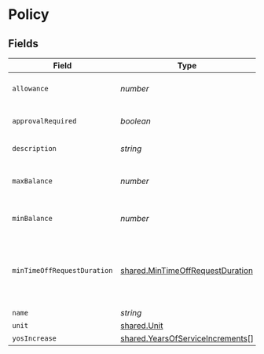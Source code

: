 # Policy


## Fields

| Field                                                                                       | Type                                                                                        | Required                                                                                    | Description                                                                                 |
| ------------------------------------------------------------------------------------------- | ------------------------------------------------------------------------------------------- | ------------------------------------------------------------------------------------------- | ------------------------------------------------------------------------------------------- |
| `allowance`                                                                                 | *number*                                                                                    | :heavy_minus_sign:                                                                          | Base annual allowance.                                                                      |
| `approvalRequired`                                                                          | *boolean*                                                                                   | :heavy_minus_sign:                                                                          | Requests require approval.                                                                  |
| `description`                                                                               | *string*                                                                                    | :heavy_minus_sign:                                                                          | Policy description.                                                                         |
| `maxBalance`                                                                                | *number*                                                                                    | :heavy_minus_sign:                                                                          | Maximum balance at the end of the cycle.                                                    |
| `minBalance`                                                                                | *number*                                                                                    | :heavy_minus_sign:                                                                          | Minimum balance cap.                                                                        |
| `minTimeOffRequestDuration`                                                                 | [shared.MinTimeOffRequestDuration](../../../sdk/models/shared/mintimeoffrequestduration.md) | :heavy_minus_sign:                                                                          | The shortest amount of time employees can request.                                          |
| `name`                                                                                      | *string*                                                                                    | :heavy_minus_sign:                                                                          | N/A                                                                                         |
| `unit`                                                                                      | [shared.Unit](../../../sdk/models/shared/unit.md)                                           | :heavy_minus_sign:                                                                          | N/A                                                                                         |
| `yosIncrease`                                                                               | [shared.YearsOfServiceIncrements](../../../sdk/models/shared/yearsofserviceincrements.md)[] | :heavy_minus_sign:                                                                          | N/A                                                                                         |